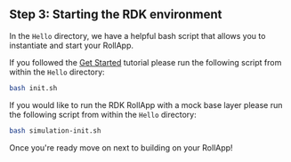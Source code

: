 ## Step 3: Starting the RDK environment

In the `Hello` directory, we have a helpful bash script that allows you to instantiate and start your RollApp.

If you followed the [Get Started](/docs/develop/get-started/setup.mdx) tutorial please run the following script from within the `Hello` directory:

```bash
bash init.sh
```

If you would like to run the RDK RollApp with a mock base layer please run the following script from within the `Hello` directory:

```bash
bash simulation-init.sh
```

Once you're ready move on next to building on your RollApp!
